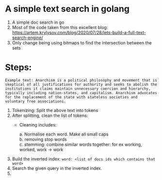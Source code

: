 # A simple text search in golang

1.  A simple doc search in go
2.  Most of the code taken from this excellent blog: https://artem.krylysov.com/blog/2020/07/28/lets-build-a-full-text-search-engine/
3.  Only change being using bitmaps to find the intersection between the sets

# Steps:

```
Example text: Anarchism is a political philosophy and movement that is skeptical of all justifications for authority and seeks to abolish the institutions it claims maintain unnecessary coercion and hierarchy, typically including nation-states, and capitalism. Anarchism advocates for the replacement of the state with stateless societies and voluntary free associations.
```

1.  Tokenizing: Split the above text into tokens
2.  After splitting, clean the list of tokens:
    * Cleaning includes:

        a.  Normalise each word. Make all small caps<br>
        b.  removing stop words<br>
        c.  stemming: combine similar words together: for ex working, worked, work -> work<br>
3. Build the inverted index:
    `word: <list of docs ids which contains that word>`
4.  Search the given query in the inverted index.
5.  

